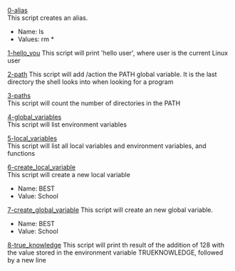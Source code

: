 [0-alias](./0-alias)  
This script creates an alias.  
- Name: ls
- Values: rm *

[1-hello_you](./1-hello_you)
This script will print 'hello user', where user is the current Linux user  

[2-path](./2-path)
This script will add /action the PATH global variable. It is the last directory the shell looks into when looking for a program  

[3-paths](./3-paths)  
This script will count the number of directories in the PATH  

[4-global_variables](./4-global_variables)  
This script will list environment variables  

[5-local_variables](./5-local_variables)  
This script will list all local variables and environment variables, and functions  

[6-create_local_variable](./6-create_local_variable)  
This script will create a new local variable  
- Name: BEST  
- Value: School  

[7-create_global_variable](./7-create_global_variable)
This script will create an new global variable.  
- Name: BEST
- Value: School  

[8-true_knowledge](./8-true_knowledge)
This script will print th result of the addition of 128 with the value stored in the environment variable TRUEKNOWLEDGE, followed by a new line
